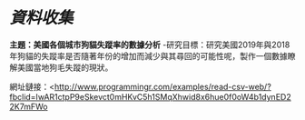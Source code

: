 ***資料收集***
==============================================

**主題：美國各個城市狗貓失蹤率的數據分析**
-研究目標：研究美國2019年與2018年狗貓的失蹤率是否隨著年份的增加而減少與其尋回的可能性呢，製作一個數據瞭解美國當地狗毛失蹤的現狀。  

網址鏈接：<http://www.programmingr.com/examples/read-csv-web/?fbclid=IwAR1ctpP9eSkevct0mHKvC5h1SMqXhwid8x6hue0f0oW4b1dynED22K7mFWo
>















